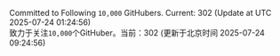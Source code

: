 Committed to Following `10,000` GitHubers. Current: <!-- FOLLOWING_COUNT -->302<!-- FOLLOWING_COUNT --> (Update at UTC <!-- LAST_UPDATED -->2025-07-24 01:24:56<!-- LAST_UPDATED -->)<br>
致力于关注`10,000`个GitHuber。当前：<!-- FOLLOWING_COUNT -->302<!-- FOLLOWING_COUNT --> (更新于北京时间 <!-- LAST_UPDATED_CST -->2025-07-24 09:24:56<!-- LAST_UPDATED_CST -->)
